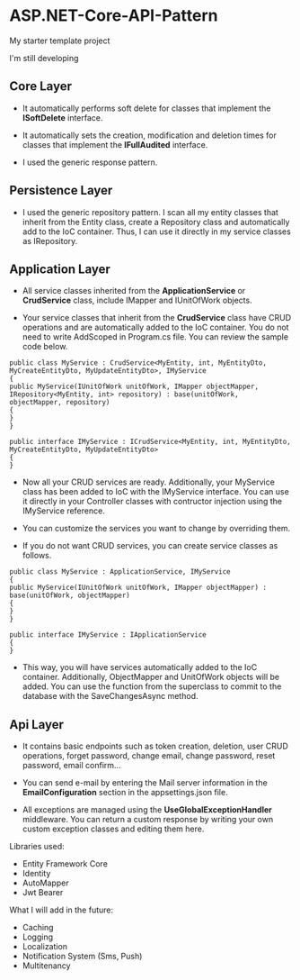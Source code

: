 # ASP.NET-Core-API-Pattern

My starter template project

I'm still developing

## Core Layer

- It automatically performs soft delete for classes that implement the **ISoftDelete** interface.

- It automatically sets the creation, modification and deletion times for classes that implement the **IFullAudited** interface.

- I used the generic response pattern.

## Persistence Layer

- I used the generic repository pattern. I scan all my entity classes that inherit from the Entity class, create a Repository class and automatically add to the IoC container. Thus, I can use it directly in my service classes as IRepository<TEntity>.

## Application Layer

- All service classes inherited from the **ApplicationService** or **CrudService** class, include IMapper and IUnitOfWork objects.

- Your service classes that inherit from the **CrudService** class have CRUD operations and are automatically added to the IoC container. You do not need to write AddScoped in Program.cs file. You can review the sample code below.

```
public class MyService : CrudService<MyEntity, int, MyEntityDto, MyCreateEntityDto, MyUpdateEntityDto>, IMyService
{
public MyService(IUnitOfWork unitOfWork, IMapper objectMapper, IRepository<MyEntity, int> repository) : base(unitOfWork, objectMapper, repository)
{
}
}

public interface IMyService : ICrudService<MyEntity, int, MyEntityDto, MyCreateEntityDto, MyUpdateEntityDto>
{
}
```

- Now all your CRUD services are ready. Additionally, your MyService class has been added to IoC with the IMyService interface. You can use it directly in your Controller classes with contructor injection using the IMyService reference.

- You can customize the services you want to change by overriding them.

- If you do not want CRUD services, you can create service classes as follows.

```
public class MyService : ApplicationService, IMyService
{
public MyService(IUnitOfWork unitOfWork, IMapper objectMapper) : base(unitOfWork, objectMapper)
{
}
}

public interface IMyService : IApplicationService
{
}
```

- This way, you will have services automatically added to the IoC container. Additionally, ObjectMapper and UnitOfWork objects will be added. You can use the function from the superclass to commit to the database with the SaveChangesAsync method.

## Api Layer

- It contains basic endpoints such as token creation, deletion, user CRUD operations, forget password, change email, change password, reset password, email confirm...

- You can send e-mail by entering the Mail server information in the **EmailConfiguration** section in the appsettings.json file.

- All exceptions are managed using the **UseGlobalExceptionHandler** middleware. You can return a custom response by writing your own custom exception classes and editing them here.

Libraries used:

- Entity Framework Core
- Identity
- AutoMapper
- Jwt Bearer

What I will add in the future:

- Caching
- Logging
- Localization
- Notification System (Sms, Push)
- Multitenancy
